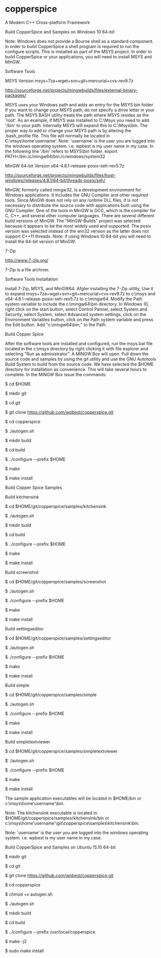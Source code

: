 # copperspice
A Modern C++ Cross-platform Framework

Build CopperSpice and Samples on Windows 10 64-bit

Note: Windows does not provide a Bourne shell as a standard component. In order to build CopperSpice a shell program is required to run the configure scripts. This is installed as part of the MSYS project. In order to build CopperSpice or your applications, you will need to install MSYS and MinGW.

Software Tools

MSYS Version msys+7za+wget+svn+git+mercurial+cvs-rev9.7z

http://sourceforge.net/projects/mingwbuilds/files/external-binary-packages/

MSYS uses your Windows path and adds an entry for the MSYS bin folder. If you want to change your MSYS path, do not specify a drive letter in your path. The MSYS BASH utility treats the path where MSYS resides as the 'root'. As an example, if MSYS was installed to C:\Msys you need to add '/bin' to your path. Internally MSYS will expand this to C:\Msys\bin. The proper way to add or change your MSYS path is by altering the .bash_profile file. This file will normally be located in C:\msys\home\'username'.
Note: 'username' is the user you are logged into the windows operating system. i.e. wpbest is my user name in my case.
In the following line '/bin' refers to MSYS\bin folder.
export PATH=/bin:/c/mingw64/bin:/c/windows/system32

MinGW 64-bit Version x64-4.8.1-release-posix-seh-rev5.7z

http://sourceforge.net/projects/mingwbuilds/files/host-windows/releases/4.8.1/64-bit/threads-posix/seh/

MinGW, formerly called mingw32, is a development environment for Windows applications. It includes the GNU Compiler and other required tools. Since MinGW does not rely on any runtime DLL files, it is not necessary to distribute the source code with applications built using the GNU Compiler. One of the tools in MinGW is GCC, which is the compiler for C, C++, and several other computer languages. There are several different build versions of MinGW. The "MinGW-Builds" project was selected because it appears to be the most widely used and supported. The posix version was selected instead of the win32 version as the latter does not support C++11 threads.
Note: if using Windows 10 64-bit you will need to install the 64-bit version of MinGW.

7-Zip 

http://www.7-zip.org/

7-Zip is a file archiver.

Software Tools Installation

Install 7-Zip, MSYS, and MinGW64. Afgter installing the 7-Zip utility, Use it to expand msys+7za+wget+svn+git+mercurial+cvs-rev9.7z to c:\msys and x64-4.8.1-release-posix-seh-rev5.7z to c:\mingw64. Modify the Path system variable to include the c:\mingw64\bin directory. In Windows 10, right click on the start button, select Control Pannel, select System and Security, select System, select Advanced system settings, click on the Environment Variables button, click on the Path system variable and press the Edit button. Add "c:\mingw64\bin;" to the Path.

Build Copper Spice

After the software tools are installed and configured, run the msys.bat file located in the c:\msys directory by right clicking it with file explorer and selecting "Run as administrator". A MINGW Box will open. Pull down the source code and samples by using the git utility and use the GNU Autotools Build System to build from the source code. We have selected the $HOME directory for installation as convenience. This will take several hours to complete. 
In the MINGW Box issue the commands:

$ cd $HOME

$ mkdir git

$ cd git

$ git clone https://github.com/wpbest/copperspice.git

$ cd copperspice

$ ./autogen.sh

$ mkdir build

$ cd build

$ ../configure --prefix $HOME

$ make

$ make install

Build Copper Spice Samples

Build kitchensink

$ cd $HOME/git/copperspice/samples/kitchensink

$ ./autogen.sh

$ mkdir build

$ cd build

$ ../configure --prefix $HOME

$ make

$ make install

Build screenshot

$ cd $HOME/git/copperspice/samples/screenshot

$ ./autogen.sh

$ ./configure --prefix $HOME

$ make

$ make install

Build settingseditor

$ cd $HOME/git/copperspice/samples/settingseditor

$ ./autogen.sh

$ ./configure --prefix $HOME

$ make

$ make install

Build simple

$ cd $HOME/git/copperspice/samples/simple

$ ./autogen.sh

$ ./configure --prefix $HOME

$ make

$ make install

Build simpletextviewer

$ cd $HOME/git/copperspice/samples/simpletextviewer

$ ./autogen.sh

$ ./configure --prefix $HOME

$ make

$ make install

The sample application executables will be located in $HOME/bin or c:\msys\home\'username'\bin.

Note: The kitchensink executable is located in $HOME/git/copperspice/samples/kitchensink/bin or c:\msys\home\'username'\git\copperspice\samples\kitchensink\bin.

Note: 'username' is the user you are logged into the windows operating system. i.e. wpbest is my user name in my case.

Build CopperSpice and Samples on Ubuntu 15.10 64-bit

$ mkdir git

$ cd git

$ git clone https://github.com/wpbest/copperspice.git

$ cd copperspice

$ chmod +x autogen.sh

$ ./autogen.sh

$ mkdir build

$ cd build

$ ../configure --prefix /usr/local/copperspice

$ make -j2

$ sudo make install




